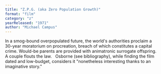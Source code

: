 ```yaml
---
title: "Z.P.G. (aka Zero Population Growth)"
format: "film"
category: "z"
yearReleased: "1971"
author: "Michael Campus"
---
```

In a smog-bound overpopulated future, the world's  authorities proclaim a 30-year moratorium on procreation, breach of which  constitutes a capital crime. Would-be parents are provided with animatronic  surrogate offspring. A couple flouts the law.
 
Osborne (see bibliography), while finding  the film dated and low-budget, considers it "nonetheless interesting thanks to  an imaginative story."
